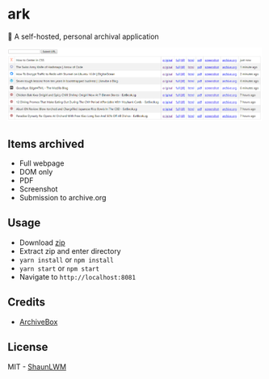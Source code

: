 # ark

🚢 A self-hosted, personal archival application

![Screenshot](screenshot.png)

## Items archived

- Full webpage
- DOM only
- PDF
- Screenshot
- Submission to archive.org

## Usage

- Download [zip](https://github.com/ShaunLWM/ark/archive/master.zip)
- Extract zip and enter directory
- `yarn install` or `npm install`
- `yarn start` or `npm start`
- Navigate to `http://localhost:8081`

## Credits

- [ArchiveBox](https://github.com/pirate/ArchiveBox)

## License

MIT - [ShaunLWM](https://github.com/ShaunLWM)
